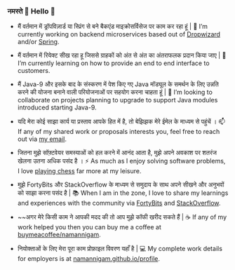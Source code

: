 ### नमस्ते 🙏 Hello 👋

- मैं वर्तमान में ड्रॉपविज़ार्ड या स्प्रिंग से बने बैकएंड माइक्रोसर्विसेज पर काम कर रहा हूं |
  🔭 I’m currently working on backend microservices based out of [Dropwizard](https://github.com/dropwizard/dropwizard) and/or [Spring](https://spring.io/).

- मैं वर्तमान में रियेक्ट सीख रहा हू जिससे ग्राहकों को अंत से अंत का अंतराफलक प्रदान किया जाए |
  🌱 I’m currently learning on how to provide an end to end interface to customers.

- मैं Java-9 और इसके बाद के संस्करण में पेश किए गए Java मॉड्यूल के समर्थन के लिए उन्नति करने की योजना बनाने वाली परियोजनाओं पर सहयोग करना चाहता हूं |
  👯 I’m looking to collaborate on projects planning to upgrade to support Java modules introduced starting Java-9.

- यदि मेरा कोई साझा कार्य या प्रस्ताव आपके हित में है, तो बेझिझक मेरे ईमेल के माध्यम से पहुंचें ।
  📫 If any of my shared work or proposals interests you, feel free to reach out via [my email](mailto:namannigam12@gmail.com).

- जितना मुझे सॉफ़्टवेयर समस्याओं को हल करने में आनंद आता है, मुझे अपने अवकाश पर शतरंज खेलना उतना अधिक पसंद है ।
  ⚡ As much as I enjoy solving software problems, I love [playing chess](https://www.chess.com/member/namannigam) far more at my leisure.
  
- मुझे FortyBits और StackOverflow के माध्यम से समुदाय के साथ अपने सीखने और अनुभवों को साझा करना पसंद है |
  📚 When I am in the zone, I love to share my learnings and experiences with the community via [FortyBits](https://fortybits.github.io/) and [StackOverflow](https://stackoverflow.com/users/1746118/naman).

- ~~अगर मेरे किसी काम ने आपकी मदद की तो आप मुझे कॉफी खरीद सकते हैं |
  ☕ If any of my work helped you then you can buy me a coffee at [buymeacoffee/namannigam](https://www.buymeacoffee.com/namannigam).

- नियोक्ताओं के लिए मेरा पूरा काम प्रोफ़ाइल विवरण यहाँ है |
  💻 My complete work details for employers is at [namannigam.github.io/profile](https://namannigam.github.io/assets/profile/namannigam.pdf).

